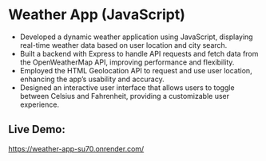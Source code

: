 # Weather App (JavaScript) 
- Developed a dynamic weather application using JavaScript, displaying real-time weather data based on user location and city search.
- Built a backend with Express to handle API requests and fetch data from the OpenWeatherMap API, improving performance and flexibility.
- Employed the HTML Geolocation API to request and use user location, enhancing the app’s usability and accuracy.
- Designed an interactive user interface that allows users to toggle between Celsius and Fahrenheit, providing a customizable user experience.

## Live Demo: 
https://weather-app-su70.onrender.com/